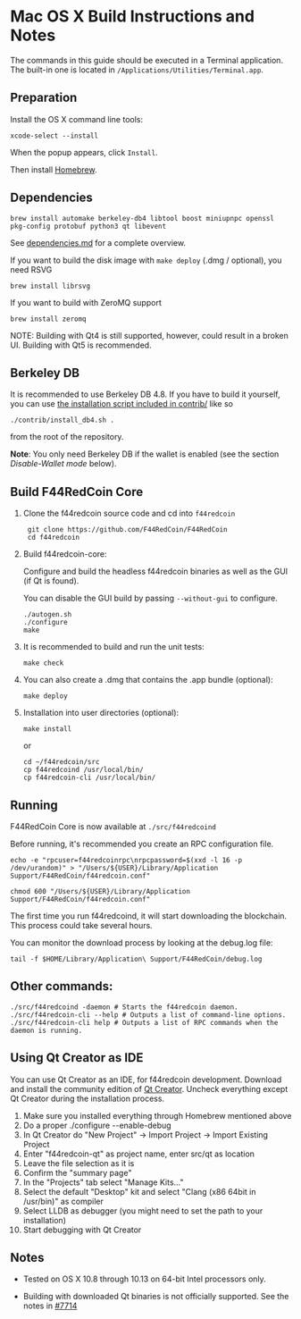 Mac OS X Build Instructions and Notes
====================================
The commands in this guide should be executed in a Terminal application.
The built-in one is located in `/Applications/Utilities/Terminal.app`.

Preparation
-----------
Install the OS X command line tools:

`xcode-select --install`

When the popup appears, click `Install`.

Then install [Homebrew](https://brew.sh).

Dependencies
----------------------

    brew install automake berkeley-db4 libtool boost miniupnpc openssl pkg-config protobuf python3 qt libevent

See [dependencies.md](dependencies.md) for a complete overview.

If you want to build the disk image with `make deploy` (.dmg / optional), you need RSVG

    brew install librsvg

If you want to build with ZeroMQ support
    
    brew install zeromq

NOTE: Building with Qt4 is still supported, however, could result in a broken UI. Building with Qt5 is recommended.

Berkeley DB
-----------
It is recommended to use Berkeley DB 4.8. If you have to build it yourself,
you can use [the installation script included in contrib/](/contrib/install_db4.sh)
like so

```shell
./contrib/install_db4.sh .
```

from the root of the repository.

**Note**: You only need Berkeley DB if the wallet is enabled (see the section *Disable-Wallet mode* below).

Build F44RedCoin Core
------------------------

1. Clone the f44redcoin source code and cd into `f44redcoin`

        git clone https://github.com/F44RedCoin/F44RedCoin
        cd f44redcoin

2.  Build f44redcoin-core:

    Configure and build the headless f44redcoin binaries as well as the GUI (if Qt is found).

    You can disable the GUI build by passing `--without-gui` to configure.

        ./autogen.sh
        ./configure
        make

3.  It is recommended to build and run the unit tests:

        make check

4.  You can also create a .dmg that contains the .app bundle (optional):

        make deploy

5.  Installation into user directories (optional):

        make install

    or

        cd ~/f44redcoin/src
        cp f44redcoind /usr/local/bin/
        cp f44redcoin-cli /usr/local/bin/

Running
-------

F44RedCoin Core is now available at `./src/f44redcoind`

Before running, it's recommended you create an RPC configuration file.

    echo -e "rpcuser=f44redcoinrpc\nrpcpassword=$(xxd -l 16 -p /dev/urandom)" > "/Users/${USER}/Library/Application Support/F44RedCoin/f44redcoin.conf"

    chmod 600 "/Users/${USER}/Library/Application Support/F44RedCoin/f44redcoin.conf"

The first time you run f44redcoind, it will start downloading the blockchain. This process could take several hours.

You can monitor the download process by looking at the debug.log file:

    tail -f $HOME/Library/Application\ Support/F44RedCoin/debug.log

Other commands:
-------

    ./src/f44redcoind -daemon # Starts the f44redcoin daemon.
    ./src/f44redcoin-cli --help # Outputs a list of command-line options.
    ./src/f44redcoin-cli help # Outputs a list of RPC commands when the daemon is running.

Using Qt Creator as IDE
------------------------
You can use Qt Creator as an IDE, for f44redcoin development.
Download and install the community edition of [Qt Creator](https://www.qt.io/download/).
Uncheck everything except Qt Creator during the installation process.

1. Make sure you installed everything through Homebrew mentioned above
2. Do a proper ./configure --enable-debug
3. In Qt Creator do "New Project" -> Import Project -> Import Existing Project
4. Enter "f44redcoin-qt" as project name, enter src/qt as location
5. Leave the file selection as it is
6. Confirm the "summary page"
7. In the "Projects" tab select "Manage Kits..."
8. Select the default "Desktop" kit and select "Clang (x86 64bit in /usr/bin)" as compiler
9. Select LLDB as debugger (you might need to set the path to your installation)
10. Start debugging with Qt Creator

Notes
-----

* Tested on OS X 10.8 through 10.13 on 64-bit Intel processors only.

* Building with downloaded Qt binaries is not officially supported. See the notes in [#7714](https://github.com/bitcoin/bitcoin/issues/7714)
